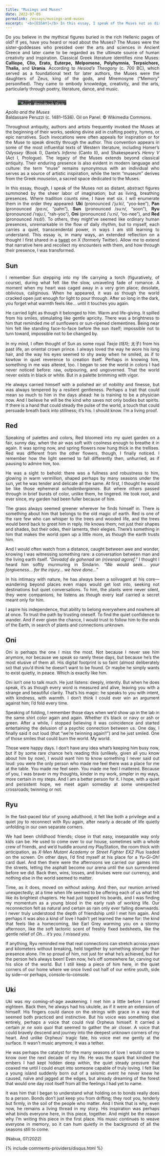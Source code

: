 ```yaml
--- 
title: "Musings and Muses" 
date: 2022-07-05 
permalink: /essays/musings-and-muses 
excerpt: '<b>[ESSAY]</b> In this essay, I speak of the Muses not as distant, abstract figures summoned by the sheer labor of imagination; but as living, breathing presences. Where tradition counts nine, I have met six. I will enumerate them in the order they appeared: Uki, Pan, Sun, Ryu, Oni, and Red. To others, they might’ve seemed like ordinary human presences, unremarkable in the flow of daily rhythm, but to myself, each carries a quiet, transcendental power, in ways I am still learning to understand. This essay is, in many ways, an extended reflection on a thought I first shared in a tweet on X (formerly Twitter). Allow me to extend that narrative here and recollect my encounters with them, and how through their presence, I was transformed.' 
---
```


<div style="text-align: justify;">
  <p>Do you believe in the mythical figures buried in the rich Hellenic pages of old? If yes, have you heard or read about the Muses? The Muses were the sister-goddesses who presided over the arts and sciences in Ancient Greece and later came to be regarded as the ultimate source of human creativity and inspiration. Classical Greek literature identifies nine Muses: <strong>Calliope, Clio, Erato, Euterpe, Melpomene, Polyhymnia, Terpsichore, Thalia,</strong> and <strong>Urania</strong>. According to <em>Hesiod’s Theogony</em> (c. 700 BC), which served as a foundational text for later authors, the Muses were the daughters of Zeus, king of the gods, and Mnemosyne (“Memory” personified). They came to embody knowledge, creativity, and the arts, particularly through poetry, literature, dance, and music.</p>

<figure class="hover-caption">
  <img src="https://upload.wikimedia.org/wikipedia/commons/5/53/Baldassarre_Peruzzi_-_Apollo_and_the_Muses_-_WGA17365.jpg" alt="Apollo and the Muses">

  <!-- hover caption -->
  <div class="hover-box">
    Image credit: National Trust, Attingham Park
  </div>
</figure>

<style>
.hover-caption {
  position: relative;
  display: inline-block;
  overflow: hidden;
}

.hover-caption img {
  display: block;
  height: auto;
  max-width: 100%; /* stays responsive, but won’t shrink unnaturally */
}

.static-caption {
  margin-top: 8px;
  font-size: 14px;
  color: #333;
}

.hover-box {
  position: absolute;
  bottom: -100%; /* hidden initially */
  left: 0;
  width: 100%;
  background: rgba(0,0,0,0.6);
  color: #fff;
  padding: 10px;
  font-size: 14px;
  line-height: 1.4;
  transition: bottom 0.4s ease;
}

.hover-caption:hover .hover-box {
  bottom: 0; /* slides up on hover */
}
</style>
  <figcaption>
    <em>Apollo and the Muses</em><br>
    Baldassare Peruzzi (c. 1481–1536). Oil on Panel. © Wikimedia Commons.
  </figcaption>

  <p>Throughout antiquity, authors and artists frequently invoked the Muses at the beginning of their works, seeking divine aid in crafting poetry, hymns, or epic narratives. Such invocations were often appeals for inspiration or for the Muse to speak directly through the author. This convention appears in some of the most influential texts of Western literature, including Homer’s <em>Odyssey</em> (Book I), Dante’s <em>Inferno</em> (Canto II), and Shakespeare’s <em>Henry V</em> (Act I, Prologue). The legacy of the Muses extends beyond classical antiquity. Their enduring presence is also evident in modern language and culture: the term “muse” remains synonymous with an individual who serves as a source of artistic inspiration, while the term “museum” derives from the Greek <em>mouseion</em>, a sacred space dedicated to the Muses.</p>

  <p>In this essay, though, I speak of the Muses not as distant, abstract figures summoned by the sheer labor of imagination; but as living, breathing presences. Where tradition counts nine, I have met six. I will enumerate them in the order they appeared: <strong>Uki</strong> (pronounced /ˈjuːki/, “yoo-kee”), <strong>Pan</strong> (pronounced /pɑːn/, “pahn”), <strong>Sun</strong> (pronounced /suːn/, “soon”), <strong>Ryu</strong> (pronounced /ˈrajuː/, “rah-yoo”), <strong>Oni</strong> (pronounced /ˈuːni/, “oo-nee”), and <strong>Red</strong> (pronounced /rɛd/). To others, they might’ve seemed like ordinary human presences, unremarkable in the flow of daily rhythm, but to myself, each carries a quiet, transcendental power, in ways I am still learning to understand. This essay is, in many ways, an extended reflection on a thought I first shared in a <a href="https://x.com/ricryanxd/status/1544129581963411456" target="_blank">tweet</a> on X (formerly Twitter). Allow me to extend that narrative here and recollect my encounters with them, and how through their presence, I was transformed.</p>

  <h2 id="sun">Sun</h2>
  <p>I remember Sun stepping into my life carrying a torch (figuratively, of course), during what felt like the slow, unraveling fade of romance. A moment when my heart was caged away in a very grim place; desolate, oblivious, caliginous. When he appeared, it was as though the world cracked open just enough for light to pour through. After so long in the dark, you forget what warmth feels like… until it touches you again.</p>
  <p>He carried light as though it belonged to him. Warm and life-giving. It spilled from his smiles, stimulating like gentle apricity. There was a brightness to him that reminded me of sunflowers or sun-ripened clementines. Being near him felt like standing face-to-face before the sun itself; impossible not to turn toward, impossible not to be changed by.</p>
  <p>In my mind, I often thought of Sun as some royal <em>Taeja</em> (태자; 太子) from his past life, an oriental crown prince. I always loved the way he wore his long hair, and the way his eyes seemed to shy away when he smiled, as if to kowtow in quiet reverence to creation itself. Perhaps in knowing him, something in me was altered, too. I began to see the world in colors I had never noticed before: raw, outpouring, and ungoverned. That the world never exists in black or white. But in a palette brimming with vigor.</p>
  <p>He always carried himself with a polished air of nobility and finesse, but was always tempered by a resilient gentleness. Perhaps a trait that could mean so much to him in the days ahead: he is training to be a physician now. And I believe he will be the kind who saves not only bodies but spirits. If there is a hand that could steady the pulse of the world, a touch that could persuade breath back into stillness; it’s his. I should know. I’m a living proof.</p>

  <h2 id="red">Red</h2>
  <p>Speaking of palettes and colors, Red bloomed into my quiet garden on a fair, sunny day, when the air was soft with coolness enough to breathe it in again. It was spring now, and spring flowers now hung thick in the trellises. Red was different from the other flowers, though, I finally noticed. I remember how the light seemed to fall differently then, unhurried, as if pausing to admire him, too.</p>
  <p>He was a sight to behold: there was a fullness and robustness to him, glowing in warm vermillion, shaped perhaps by many seasons under the sun, yet he was tender and delicate all the same. At first, I thought he would be like those ephemeral <em>schadenbergianas</em>. But where others passed through in brief bursts of color, unlike them, he lingered. He took root, and ever since, my garden had been fuller because of him.</p>
  <p>The grass always seemed greener wherever he finds himself in. There is something about him that belongs to the old magic of earth. Red is one of the rare few who can whisper to the trees and wooded life, and the trees would bend back to greet him in reply. He knows them; not just their shapes and shades, but their odes, their laments, their elegies. There’s something in him that makes the world open up a little more, as though the earth trusts him.</p>
  <p>And I would often watch from a distance, caught between awe and wonder, knowing I was witnessing something rare: a conversation between man and the living earth itself. <em>“Devadof de gohenad an (n)esnad agoref.”</em> I thought I heard him softly murmuring in Sindarin. <em>“We would seek... your forgiveness... for the injury... we have done…”</em></p>
  <p>In his intimacy with nature, he has always been a solivagant at his core—wandering beyond places even maps would get lost into, seeking not destinations but quiet conversations. To him, the plants were never silent, they were companions, he listens as though every leaf carried a secret meant only for him.</p>
  <p>I aspire his independence, that ability to belong everywhere and nowhere all at once. To trust the path by trusting oneself. To find the quiet confidence to wander. And if ever given the chance, I would trust to follow him to the ends of the Earth, in search of plants and connections unknown.</p>

  <h2 id="oni">Oni</h2>
  <p>Oni is perhaps the one I miss the most. Not because I never see him anymore, nor because we speak so rarely these days, but because he’s the most elusive of them all. His digital footprint is so faint (almost deliberately so) that you’d think he doesn’t want to be found. Or maybe he simply wants to exist quietly, in peace. Which is exactly like him.</p>
  <p>Oni isn’t one to talk much. He just listens: deeply, intently. But when he does speak, it’s as though every word is measured and alive, leaving you with a strange and beautiful clarity. That’s his magic: he speaks to you with intent, with kindness, with warmth. I don’t think I could ever win an argument against him; I’d fold every time.</p>
  <p>Speaking of folding, I remember those days when we’d show up in the lab in the same shirt color again and again. Whether it’s black or navy or ash or green. After a while, I stopped believing it was coincidence and started entertaining the delusion of a psychic connection between us. One day, I finally said it out loud (that “we’re twinning again!!”) and he just smiled. One of those smiles that could burn the world. My world.</p>
  <p>Those were happy days. I don’t have any idea what’s keeping him busy now, but if by some rare chance he’s reading this (unlikely, given all you know about him by now), I would want him to know something I never said out loud: you were the only person who made me feel there was a place for me at the table. You made me feel seen. You made me feel I mattered. Because of you, I was braver in my thoughts, kinder in my work, simpler in my ways, more certain in my steps. And I am a better person for it. I hope, with a quiet and persistent hope, we meet again someday at some unexpected crossroads; twinning or not.</p>

  <h2 id="ryu">Ryu</h2>
  <p>In the fast-paced blur of young adulthood, it felt like both a privilege and a quiet joy to reconnect with Ryu again, after nearly a decade of life quietly unfolding in our own separate corners.</p>
  <p>We had been childhood friends; close in that easy, inseparable way only kids can be. He used to come over to our house, sometimes with a whole crew of friends, and we’d huddle around my PlayStation, the room thick with anticipation, as <em>X-Men Mutant Academy</em> or <em>Street Fighter EX2 Plus</em> loaded on the screen. On other days, I’d find myself at his place for a <em>Yu-Gi-Oh!</em> card duel. And then there were the afternoons we carried our games into the streets, letting the asphalt become our arena until the sun surrendered before we did. Back then, wins, losses, and bruises were our currency, and nothing else in the world seemed to matter.</p>
  <p>Time, as it does, moved on without asking. And then, our reunion arrived unexpectedly; at a time when life seemed to be offering each of us what felt like its brightest chapters. He had just topped his boards, and I was finding my momentum as a young blood in the early rush of working life. Our reconnection felt as natural and certain as rain only ever falling downwards. I never truly understood the depth of friendship until I met him again. And perhaps it was also a kind of love I hadn’t yet learned the name for: the kind that feels like a homecoming, like Earl Grey warming you on a stormy afternoon, like the soft lactonic scent of freshly fixed bedsheets, like the gentle relief of <em>Oh… it’s you. I missed you.</em></p>
  <p>If anything, Ryu reminded me that real connections can stretch across years and kilometers without breaking, held together by something stronger than presence alone. I’m so proud of him, not just for what he’s achieved, but for the person he’s always been! Even now, he’s off somewhere far, carving out his slice of the world. But I still keep a piece of him here, in the quiet corners of our home where we once lived out half of our entire youth, side by side—or perhaps, console-to-console.</p>

  <h2 id="uki">Uki</h2>
  <p>Uki was my coming-of-age awakening. I met him a little before I turned eighteen. Back then, he always had his ukulele, as if it were an extension of himself. His fingers could dance on the strings with grace in a way that seemed both practiced and instinctive. But his voice was something else entirely, perhaps a voice that could rival Orpheus himself. It carried a certain <em>je ne sais quoi</em> that seemed to gather the air closer. A voice that could bravely descend and journey into the deepest unknown corners of my heart. And unlike Orpheus’ tragic fate, his voice met me gently at the surface. It wasn’t music anymore; it was a tether.</p>
  <p>He was perhaps the catalyst for the many seasons of love I would come to know over the next decade of my life. He was the spark that kindled the embers I had kept hidden deep within, the quiet steady pressure that coaxed me until I could erupt into someone capable of truly loving. I felt like a young island suddenly born out of a seismic event he never knew he caused, naïve and jagged at the edges, but already dreaming of the forest that would one day root itself from all the feelings I had yet to name.</p>
  <p>It was him that I began to understand what holding on to bonds really does to a person. Bonds don’t just keep you from drifting; they root you, tenderly but firmly, in the soil of the people who matter. And I think that is why, even now, he remains a living thread in my story. His inspiration was perhaps what binds everyone here, in this piece, together. And might be the reason why I’m writing this piece in the first place. His music continues to weave everyone in memory, so it can hum quietly in the background of all the seasons still to come.</p>

  (Nabua, 07/2022)
</div>

{% include comments-providers/disqus.html %}
